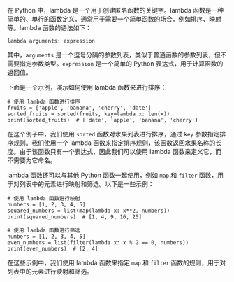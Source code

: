 在 Python 中，lambda 是一个用于创建匿名函数的关键字。lambda 函数是一种简单的、单行的函数定义，通常用于需要一个简单函数的场合，例如排序、映射等。lambda 函数的语法如下：

```
lambda arguments: expression
```

其中，`arguments` 是一个逗号分隔的参数列表，类似于普通函数的参数列表，但不需要指定参数类型。`expression` 是一个简单的 Python 表达式，用于计算函数的返回值。

下面是一个示例，演示如何使用 lambda 函数来进行排序：

```
# 使用 lambda 函数进行排序
fruits = ['apple', 'banana', 'cherry', 'date']
sorted_fruits = sorted(fruits, key=lambda x: len(x))
print(sorted_fruits)  # ['date', 'apple', 'banana', 'cherry']
```

在这个例子中，我们使用 `sorted` 函数对水果列表进行排序，通过 `key` 参数指定排序规则。我们使用一个 lambda 函数来指定排序规则，该函数返回水果名称的长度。由于该函数只有一个表达式，因此我们可以使用 lambda 函数来定义它，而不需要为它命名。

lambda 函数还可以与其他 Python 函数一起使用，例如 `map` 和 `filter` 函数，用于对列表中的元素进行映射和筛选。以下是一些示例：

```
# 使用 lambda 函数进行映射
numbers = [1, 2, 3, 4, 5]
squared_numbers = list(map(lambda x: x**2, numbers))
print(squared_numbers)  # [1, 4, 9, 16, 25]

# 使用 lambda 函数进行筛选
numbers = [1, 2, 3, 4, 5]
even_numbers = list(filter(lambda x: x % 2 == 0, numbers))
print(even_numbers)  # [2, 4]
```

在这些示例中，我们使用 lambda 函数来指定 `map` 和 `filter` 函数的规则，用于对列表中的元素进行映射和筛选。